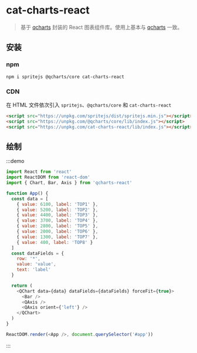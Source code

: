 # cat-charts-react

> 基于 [qcharts](https://github.com/spritejs/q-charts) 封装的 React 图表组件库。使用上基本与 [qcharts](https://github.com/spritejs/q-charts) 一致。

## 安装

### npm

```shell
npm i spritejs @qcharts/core cat-charts-react
```

### CDN

在 HTML 文件依次引入 `spritejs`、`@qcharts/core` 和 `cat-charts-react`

```html
<script src="https://unpkg.com/spritejs/dist/spritejs.min.js"></script>
<script src="https://unpkg.com/@qcharts/core/lib/index.js"></script>
<script src="https://unpkg.com/cat-charts-react/lib/index.js"></script>
```

## 绘制

:::demo

```javascript
import React from 'react'
import ReactDOM from 'react-dom'
import { Chart, Bar, Axis } from 'qcharts-react'

function App() {
  const data = [
    { value: 6100, label: 'TOP1' },
    { value: 5200, label: 'TOP2' },
    { value: 4400, label: 'TOP3' },
    { value: 3700, label: 'TOP4' },
    { value: 2800, label: 'TOP5' },
    { value: 2000, label: 'TOP6' },
    { value: 1300, label: 'TOP7' },
    { value: 400, label: 'TOP8' }
  ]
  const dataFields = {
    row: '*',
    value: 'value',
    text: 'label'
  }

  return (
    <QChart data={data} dataFields={dataFields} forceFit={true}>
      <Bar />
      <QAxis />
      <QAxis orient={'left'} />
    </QChart>
  )
}

ReactDOM.render(<App />, document.querySelector('#app'))
```

:::
